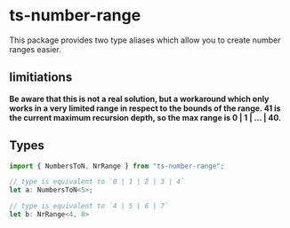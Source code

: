 # ts-number-range

This package provides two type aliases which allow you to create number ranges easier.

## limitiations

**Be aware that this is not a real solution, but a workaround which only works in a very limited range in respect to the bounds
of the range. 41 is the current maximum recursion depth, so the max range is 0 | 1 | ... | 40.** 

## Types

```typescript
import { NumbersToN, NrRange } from "ts-number-range";

// type is equivalent to `0 | 1 | 2 | 3 | 4`
let a: NumbersToN<5>;

// type is equivalent to `4 | 5 | 6 | 7`
let b: NrRange<4, 8>
```